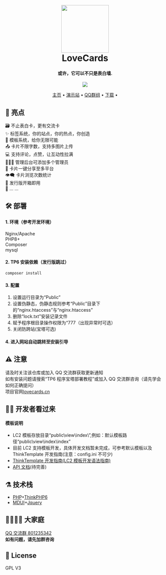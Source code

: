 <h1 align="center">
  <br>
  <a href="https://lovecards.cn/" alt="logo" ><img src="https://i.imgloc.com/2023/05/20/Vyh7jo.png" width="150"/></a>
  <br>
  LoveCards
  <br>
</h1>
<h4 align="center">或许，它可以不只是表白墙.</h4>

<p align="center">
  <a href="https://github.com/zhiguai/LoveCards/releases">
    <img src="https://img.shields.io/github/v/release/zhiguai/LoveCards?include_prereleases&style=flat-square" />
  </a>
</p>

<p align="center">
  <a href="https://lovecards.cn">主页</a> •
  <a href="http://test123.chizg.cn">演示站</a> •
  <a href="https://jq.qq.com/?_wv=1027&k=QTRjFYyB">QQ群组</a> •
  <a href="https://github.com/zhiguai/LoveCards/releases">下载</a> •
</p>

## 🌟 亮点

🗃️ 不止表白卡，更有交流卡  
✨ 标签系统，你的站点，你的热点，你创造  
💙 模板系统，给你无限可能  
📤 卡片不限字数，支持多图片上传  
💻 支持评论，点赞，让互动性拉满  
👩‍👧‍👦 管理后台可添加多个管理员  
🔗 卡片一键分享至多平台  
👁️‍🗨️ 卡片浏览次数统计  
🚀 发行版开箱即用  
🌈 ... ...

## 🛠️ 部署

#### 1. 环境（参考开发环境）

Nginx/Apache  
PHP8+  
Composer  
mysql

#### 2. TP6 安装依赖（发行版跳过）

`composer install`

#### 3. 配置

1. 设置运行目录为“Public”
2. 设置伪静态，伪静态规则参考“Public”目录下的“nginx.htaccess”与“nginx.htaccess”
3. 删除“lock.txt”安装记录文件
4. 赋予程序根目录操作权限为“777（出现异常时可选）
5. 关闭防跨站(宝塔可选)

#### 4. 进入网站自动跳转至安装引导

## ⚠️ 注意

请及时关注该仓库或加入 QQ 交流群获取更新通知  
如有安装问题请搜索“TP6 程序宝塔部署教程”或加入 QQ 交流群咨询（请先学会如何正确提问）  
项目官网<a href="https://lovecards.cn">lovecards.cn</a>

## 👨‍💻 开发者看过来

#### 模板说明

-   LC2 模板存放目录“public\view\index\”,例如：默认模板路径“public\view\index\index”
-   目前 LC2 支持模板开发，具体开发文档暂未完成，可参考默认模板以及 ThinkTemplate 开发指南(注意：config.ini 不可少)
-   <a href="https://www.kancloud.cn/manual/think-template/1286403">ThinkTemplate 开发指南(LC2 模板开发语法指南)</a>
-   <a href="https://console-docs.apipost.cn/preview/ad83ecdb4f10e38b/e187796270055b7b">API 文档</a>(待完善)

## ⚗️ 技术栈

-   [PHP](https://www.php.net "PHP")+[ThinkPHP6](https://www.thinkphp.cn/ "ThinkPHP6")
-   [MDUI](https://www.mdui.org/ "MDUI")+[Jquery](https://jquery.com/ "Jquery")

## 👯‍♀️👯‍♂ 大家庭

<a href="https://jq.qq.com/?_wv=1027&k=QTRjFYyB">QQ 交流群 801235342</a>  
**如有问题，请先加群咨询**

## 📜 License
GPL V3
